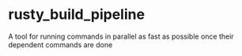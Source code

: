 # rusty_build_pipeline
A tool for running commands in parallel as fast as possible once their dependent commands are done
